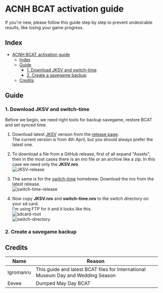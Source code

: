 # ACNH BCAT activation guide
If you're new, please follow this guide step by step to prevent undesirable results, like losing your game progress.

## Index
- [ACNH BCAT activation guide](#acnh-bcat-activation-guide)
  - [Index](#index)
  - [Guide](#guide)
    - [1. Download JKSV and switch-time](#1-download-jksv-and-switch-time)
    - [2. Create a savegame backup](#2-create-a-savegame-backup)
  - [Credits](#credits)

## Guide

### 1. Download JKSV and switch-time
Before we begin, we need right tools for backup savegame, restore BCAT and set synced time.
1. Download latest [JKSV](https://github.com/J-D-K/JKSV/releases) version from the [release page](https://github.com/J-D-K/JKSV/releases).  
   The current version is from 4th April, but you should always prefer the latest one.
   
2. To download a file from a GitHub release, first of all expand "Assets", then in the most cases there is an nro file or an archive like a zip. In this case we need only the **JKSV.nro**.  
   ![JKSV-release]()
3. The same is for the [switch-time](https://github.com/3096/switch-time/releases) homebrew.
   Download the nro from the latest release.  
    ![switch-time-release]()
4. Now copy **JKSV.nro** and **switch-time.nro** to the switch directory on your sd card.  
   I'm using FTP for it and it looks like this.  
   ![sdcard-root]()  
   ![switch-directory]()

### 2. Create a savegame backup


## Credits
Name | Reason
---- | ---------
Igromanru | This guide and latest BCAT files for International Museum Day and Wedding Season
Eevee | Dumped May Day BCAT 